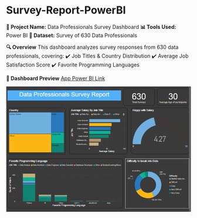 # Survey-Report-PowerBI
**📌 Project Name:** Data Professionals Survey Dashboard
**📊 Tools Used:** Power BI
**📂 Dataset:** Survey of 630 Data Professionals

**🔍 Overview**
This dashboard analyzes survey responses from 630 data professionals, covering:
✔️ Job Titles & Country Distribution
✔️ Average Job Satisfaction Score
✔️ Favorite Programming Languages

**📸 Dashboard Preview**
[App Power BI Link](https://app.powerbi.com/view?r=eyJrIjoiZmY5Njk5ZWYtN2I5NC00M2EyLWIxNWQtMjk5NmUzMWMyZWZhIiwidCI6ImZlZTNiOTE2LTAxYzEtNDk4Ny1hNjQ2LWUxOTM0MzJiOWVhYSIsImMiOjl9)

![Survey-Report-PowerBI](https://github.com/HashirAdnanData/Survey-Report-PowerBI/blob/92c5c24ba1032190191065a4b5eebd01f53a74e3/Power%20bi%20visualization%20project.PNG)
